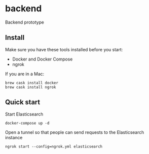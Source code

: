 # backend
Backend prototype


## Install

Make sure you have these tools installed before you start:
- Docker and Docker Compose
- ngrok

If you are in a Mac:

```shell
brew cask install docker
brew cask install ngrok
```


## Quick start

Start Elasticsearch

```shell
docker-compose up -d
```

Open a tunnel so that people can send requests to the Elasticsearch instance

```shell
ngrok start --config=ngrok.yml elasticsearch
```
